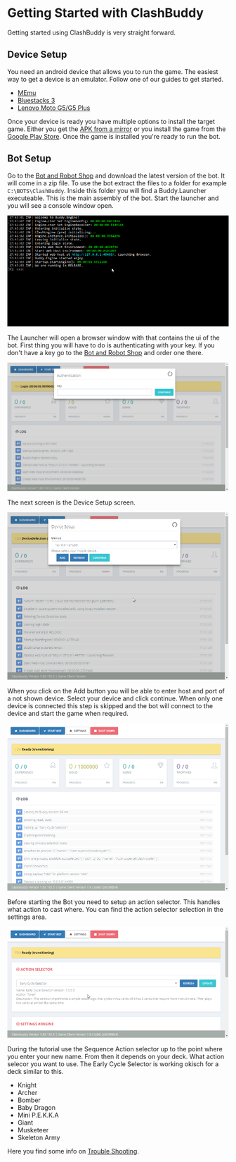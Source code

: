 # Getting Started with ClashBuddy

Getting started using ClashBuddy is very straight forward.

## Device Setup

You need an android device that allows you to run the game. The easiest way to get a device is an emulator. Follow one of our guides to get started.

* [MEmu](./devices/memu.md)
* [Bluestacks 3](./devices/bluestacks-3.md)
* [Lenovo Moto G5/G5 Plus](./devices/lenovo-moto-g5-plus.md)

Once your device is ready you have multiple options to install the target game. Either you get the [APK from a mirror](http://www.apkmirror.com/apk/supercell/clash-royale-supercell/) or you install the game from the [Google Play Store](https://play.google.com/store/apps/details?id=com.supercell.clashroyale). Once the game is installed you're ready to run the bot.

## Bot Setup

Go to the [Bot and Robot Shop](https://botandrobot.shop/) and download the latest version of the bot. It will come in a zip file. To use the bot extract the files to a folder for example ```C:\BOTS\ClashBuddy```. Inside this folder you will find a Buddy.Launcher executeable. This is the main assembly of the bot. Start the launcher and you will see a console window open.

![alt text][launcher]

The Launcher will open a browser window with that contains the ui of the bot.
First thing you will have to do is authenticating with your key. If you don't have a key go to the [Bot and Robot Shop](https://botandrobot.shop/) and order one there.

![alt text][auth]

The next screen is the Device Setup screen.

![alt text][device-selection]

When you click on the Add button you will be able to enter host and port of a not shown device. Select your device and click continue.
When only one device is connected this step is skipped and the bot will connect to the device and start the game when required.

![alt text][ready]

Before starting the Bot you need to setup an action selector. This handles what action to cast where. You can find the action selector selection in the settings area.

![alt text][action-selector]

During the tutorial use the Sequence Action selector up to the point where you enter your new name. From then it depends on your deck. What action selecor you want to use. The Early Cycle Selector is working okisch for a deck similar to this.

* Knight
* Archer
* Bomber
* Baby Dragon
* Mini P.E.K.K.A
* Giant
* Musketeer
* Skeleton Army

Here you find some info on [Trouble Shooting](./trouble-shooting.md).

[launcher]: ../images/getting-started/buddy-launcher.png "Image of the Buddy.Launcher Console Window on Windows 10 with Console Logging enabled."
[auth]: ../images/getting-started/auth.png "Authentication window of ClashBuddy."
[device-selection]: ../images/getting-started/device-selection.png "Device selection with a MEmu instance selected."
[ready]: ../images/getting-started/ready.png "ClashBuddy ready for interaction."
[action-selector]: ../images/getting-started/action-selector.png "Setting up an action selector in ClashBuddy."